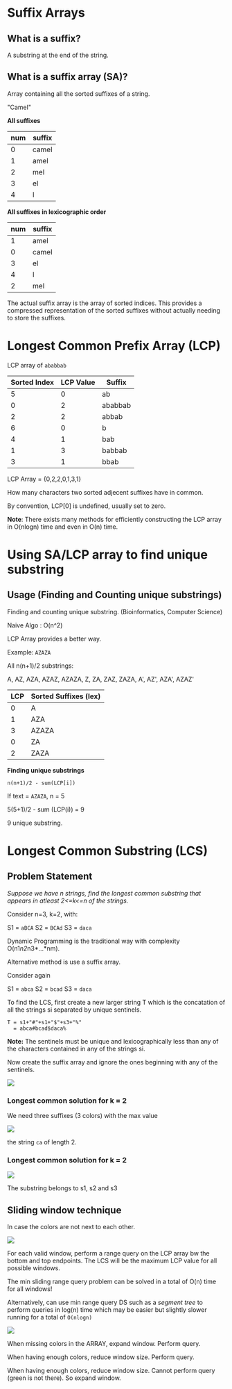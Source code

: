 # Suffix Arrays

## What is a suffix?

A substring at the end of the string.

## What is a suffix array (SA)?

Array containing all the sorted suffixes of a string.

"Camel"

**All suffixes**

| num | suffix |
|-----|--------|
| 0   | camel  |
| 1   | amel   |
| 2   | mel    |
| 3   | el     |
| 4   | l      |

**All suffixes in lexicographic order**

| num | suffix |
|-----|--------|
| 1   | amel   |
| 0   | camel  |
| 3   | el     |
| 4   | l      |
| 2   | mel    |

The actual suffix array is the array of sorted indices. This provides a
compressed representation of the sorted suffixes without actually needing to
store the suffixes.

# Longest Common Prefix Array (LCP)

LCP array of `ababbab`


| Sorted Index | LCP Value | Suffix |
|--------------|-----------|--------|
| 5            | 0         | ab     |
| 0            | 2         | ababbab|
| 2            | 2         | abbab  |
| 6            | 0         | b      |
| 4            | 1         | bab    |
| 1            | 3         | babbab |
| 3            | 1         | bbab   |

LCP Array = {0,2,2,0,1,3,1}

How many characters two sorted adjecent suffixes have in common.

By convention, LCP[0] is undefined, usually set to zero.

**Note**: There exists many methods for efficiently constructing the LCP array
in O(nlogn) time and even in O(n) time.


# Using SA/LCP array to find unique substring

## Usage (Finding and Counting unique substrings)

Finding and counting unique substring. (Bioinformatics, Computer Science)

Naive Algo : O(n^2)

LCP Array provides a better way.

Example: `AZAZA`

All n(n+1)/2 substrings:

A, AZ, AZA, AZAZ, AZAZA, Z, ZA, ZAZ, ZAZA, A', AZ', AZA', AZAZ'

| LCP | Sorted Suffixes (lex) |
|-----|-----------------------|
| 0   | A                     |
| 1   | AZA                   |
| 3   | AZAZA                 |
| 0   | ZA                    |
| 2   | ZAZA                  |

**Finding unique substrings**

```
n(n+1)/2 - sum(LCP[i])
```

If text = `AZAZA`, n = 5

5(5+1)/2 - sum (LCP(i)) = 9

9 unique substring.

# Longest Common Substring (LCS) 

## Problem Statement

*Suppose we have n strings, find the longest common substring that appears in*
*atleast 2<=k<=n of the strings.*

Consider n=3, k=2, with:

S1 = `aBCA`
S2 = `BCAd`
S3 = `daca`

Dynamic Programming is the traditional way with complexity O(n1*n2*n3*...*nm).

Alternative method is use a suffix array.


Consider again

S1 = `abca`
S2 = `bcad`
S3 = `daca`

To find the LCS, first create a new larger string T which is the concatation of
all the strings si separated by unique sentinels.

```
T = s1+"#"+s1+"$"+s3+"%"
  = abca#bcad$daca%
```

**Note:** The sentinels must be unique and lexicographically less than any of
the characters contained in any of the strings si.

Now create the suffix array and ignore the ones beginning with any of the sentinels.

![](11-suffix-arrays/1.png)

### Longest common solution for k = 2

We need three suffixes (3 colors) with the max value

![](11-suffix-arrays/2.png)

the string `ca` of length 2.

### Longest common solution for k = 2

![](11-suffix-arrays/3.png)

The substring belongs to s1, s2 and s3


## Sliding window technique

In case the colors are not next to each other.

![](11-suffix-arrays/4.png)

For each valid window, perform a range query on the LCP array bw the bottom and
top endpoints. The LCS will be the maximum LCP value for all possible windows.

The min sliding range query problem can be solved in a total of O(n) time for
all windows!

Alternatively, can use min range query DS such as a *segment tree* to perform
queries in log(n) time which may be easier but slightly slower running for a
total of `O(nlogn)`

![](11-suffix-arrays/5.png)

When missing colors in the ARRAY, expand window. Perform query.

When having enough colors, reduce window size. Perform query.

When having enough colors, reduce window size. Cannot perform query (green is
not there). So expand window.





